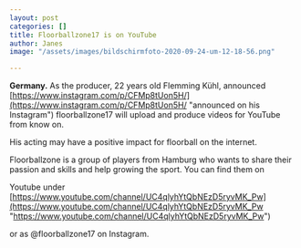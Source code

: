 ```yaml
---
layout: post
categories: []
title: Floorballzone17 is on YouTube
author: Janes
image: "/assets/images/bildschirmfoto-2020-09-24-um-12-18-56.png"

---
```

**Germany.** As the producer, 22 years old Flemming Kühl, announced [https://www.instagram.com/p/CFMp8tUon5H/](https://www.instagram.com/p/CFMp8tUon5H/ "announced on his Instagram") floorballzone17 will upload and produce videos for YouTube from know on. 

His acting may have a positive impact for floorball on the internet.

Floorballzone is a group of players from Hamburg who wants to share their passion and skills and help growing the sport. You can find them on 

Youtube under [https://www.youtube.com/channel/UC4qlyhYtQbNEzD5ryvMK_Pw](https://www.youtube.com/channel/UC4qlyhYtQbNEzD5ryvMK_Pw "https://www.youtube.com/channel/UC4qlyhYtQbNEzD5ryvMK_Pw")

or as @floorballzone17 on Instagram.